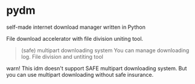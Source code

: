 # pydm
self-made internet download manager written in Python

File download accelerator with file division uniting tool.
> (safe) multipart downloading system 
> You can manage downloading log.
> File division and untiting tool

warn!
This idm doesn't support SAFE multipart downloading system. But you can use multipart downloading without safe insurance.
